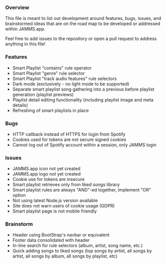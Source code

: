 ### Overview

This file is meant to list out development around features, bugs, issues, and brainstormed ideas that are on the road map to be developed or addressed within JAMMS.app.

Feel free to add issues to the repository or open a pull request to address anything in this file!

### Features

- Smart Playlist "contains" rule operator
- Smart Playlist "genre" rule selector
- Smart Playlist "track audio features" rule selectors
- Dark mode (exclusively - no light mode to be supported)
- Separate smart playlist song gathering into a previous before playlist generation (playlist previews)
- Playlist detail editing functionality (including playlist image and meta details)
- Refreshing of smart playlists in place

### Bugs

- HTTP callback instead of HTTPS for login from Spotify
- Cookies used for tokens are not secure signed cookies
- Cannot log out of Spotify account within a session, only JAMMS login

### Issues

- JAMMS.app icon not yet created
- JAMMS.app logo not yet created
- Cookie use for tokens are insecure
- Smart playlist retrieves only from liked songs library
- Smart playlist rules are always "AND"-ed together, implement "OR" option
- Not using latest Node.js version available
- Site does not warn users of cookie usage (GDPR)
- Smart playlist page is not mobile friendly

### Brainstorm

- Header using BootStrap's navbar or equivalent
- Footer data consolidated with header
- In-line search for rule selectors (album, artist, song name, etc.)
- Quick adding songs to liked songs (top songs by artist, all songs by artist, all songs by album, all songs by playlist, etc)
